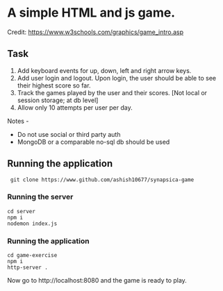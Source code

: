 # A simple HTML and js game.

Credit: https://www.w3schools.com/graphics/game_intro.asp

## Task

1. Add keyboard events for up, down, left and right arrow keys.
2. Add user login and logout. Upon login, the user should be able to see their highest score so far.
3. Track the games played by the user and their scores. [Not local or session storage; at db level]
4. Allow only 10 attempts per user per day.

Notes -

* Do not use social or third party auth
* MongoDB or a comparable no-sql db should be used

## Running the application

``` git clone https://www.github.com/ashish10677/synapsica-game```

### Running the server

``` 
cd server
npm i
nodemon index.js
```

### Running the application

``` 
cd game-exercise
npm i
http-server .
```

Now go to http://localhost:8080 and the game is ready to play.
